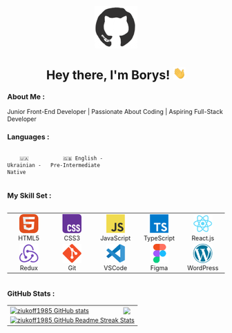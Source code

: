 <!-- ### <p align="left">Hi 👋 I'm Borys!</p>

---

I am a highly motivated junior front-end developer who is always learning and improving. Coding has become more than just a skill for me - I feel like I've finally found what I truly enjoy 💻🔥 I have experience working in a team and solving problems, and I'm always open to new knowledge. I want to grow as a developer and create modern web solutions. I am responsible, punctual, attentive to details, and can easily find common ground with colleagues while maintaining a positive attitude 🚀</div>

- 🔎 I am currently actively looking for a Junior Full-Stack Developer position

- 🌱 I am in the process of learning full-stack development at [GoIT Academy](https://goit.global/ua/)

<br/>

### 💻 My Skill Set:

---

<p align="center">
  <img src="https://img.shields.io/badge/html5-%23E34F26.svg?style=for-the-badge&logo=html5&logoColor=white">
  <img src="https://img.shields.io/badge/css3-%231572B6.svg?style=for-the-badge&logo=css3&logoColor=white">
  <img src="https://img.shields.io/badge/javascript-%23323330.svg?style=for-the-badge&logo=javascript&logoColor=%23F7DF1E">
  <img src="https://img.shields.io/badge/typescript-%23007ACC.svg?style=for-the-badge&logo=typescript&logoColor=white">
  <img src="https://img.shields.io/badge/react-%2320232a.svg?style=for-the-badge&logo=react&logoColor=%2361DAFB">
  <img src="https://img.shields.io/badge/redux-%23593d88.svg?style=for-the-badge&logo=redux&logoColor=white">
  <img src="https://img.shields.io/badge/vite-%23646CFF.svg?style=for-the-badge&logo=vite&logoColor=white">
  <img src="https://img.shields.io/badge/npm-%23CB3837.svg?style=for-the-badge&logo=npm&logoColor=white">
  <img src="https://img.shields.io/badge/git-%23F05033.svg?style=for-the-badge&logo=git&logoColor=white">
  <img src="https://img.shields.io/badge/github-%23121011.svg?style=for-the-badge&logo=github&logoColor=white">
  <img src="https://img.shields.io/badge/vercel-%23000000.svg?style=for-the-badge&logo=vercel&logoColor=white">
  <img src="https://img.shields.io/badge/prettier-%23F7B93E.svg?style=for-the-badge&logo=prettier&logoColor=black">
  <img src="https://img.shields.io/badge/figma-%23F24E1E.svg?style=for-the-badge&logo=figma&logoColor=white">
  <img src="https://img.shields.io/badge/WordPress-%2321759B.svg?style=for-the-badge&logo=WordPress&logoColor=white">
</p>

### 📞 Connect with me

---

<div align="center">
<a href="https://github.com/ziukoff1985" target="_blank">
<img src=https://img.shields.io/badge/github-%2324292e.svg?&style=for-the-badge&logo=github&logoColor=white alt=github style="margin-bottom: 5px;" />
</a>
<a href="https://www.linkedin.com/in/borys-ziukov/" target="_blank">
<img src=https://img.shields.io/badge/linkedin-%231E77B5.svg?&style=for-the-badge&logo=linkedin&logoColor=white alt=linkedin style="margin-bottom: 5px;" />
</a>
<a href="https://www.facebook.com/profile.php?id=100008901244669" target="_blank">
<img src=https://img.shields.io/badge/facebook-%232E87FB.svg?&style=for-the-badge&logo=facebook&logoColor=white alt=facebook style="margin-bottom: 5px;" />
</a>
<a href="https://www.instagram.com/ziukoff/" target="_blank">
<img src=https://img.shields.io/badge/instagram-%23000000.svg?&style=for-the-badge&logo=instagram&logoColor=white alt=instagram style="margin-bottom: 5px;" />
</a>
</div>

### 📈 Github Stats

---

<div align="center"><img src="https://github-readme-stats.vercel.app/api/top-langs/?username=ziukoff1985&hide_border=true&layout=compact" align="center" /></div> -->

<div id="header" align="center">

<img src="./assets/github.gif" width="100"/>

<h1>
Hey there, I'm Borys!
<img src="./assets/giphy.gif" width="30px" alt="GIF">
</h1>

</div>

### About Me :

Junior Front-End Developer | Passionate About Coding | Aspiring Full-Stack Developer

### Languages :

<div style="display: flex; align-items: flex-start; align: center">
<table  align="center">
  <tr>
    
        🇺🇦 Ukrainian - Native
        
  </tr>

  <tr>
    
        🇬🇧 English - Pre-Intermediate
        
  </tr>
</table>
</div>

### My Skill Set :

<div style="display: flex; align-items: flex-start; align: center">
<table align="center">
  <tr>
     <td align="center"  width="88">
         <img src="./images/01-html5.svg" alt="HTML5" width="44" height="44"/>
      <br>HTML5
    </td>
    <td align="center" width="88">
        <img src="./images/02-css3.svg" alt="CSS3" width="44" height="44"/>
      <br>CSS3
    </td>
<td align="center" width="88">
         <img src="./images/03-javascript.svg" alt="JS" width="44" height="44"/>
      <br>JavaScript
    </td>
    <td align="center" width="88">
        <img src="./images/04-typescript.svg" alt="TS" width="44" height="44"/>
      <br>TypeScript
    </td>
    <!-- <td align="center" width="88">
        <img src="./images/05-python.svg" alt="Python" width="44" height="44"/>
      <br>Python
    </td> -->
    <td align="center" width="88">
        <img src="./images/06-react.svg" alt="React" width="44" height="44"/>
      <br>React.js
    </td>
    <!-- <td align="center" width="88">
        <img src="./images/07-nextjs.svg" alt="Next.js" width="44" height="44"/>
      <br>Next.js
    </td> -->
    <!-- <td align="center" width="88">
      <img src="./images/08-nodejs.svg" alt="Node.js" width="44" height="44"/>
      <br>Node.js -->
    <!-- </td>
        <td align="center" width="88">
       <img src="./images/09-sql.svg" alt="SQL" width="44" height="44"/>
      <br>SQL
      </td> -->
  </tr>
    <!-- <td align="center" width="88">
        <img src="./images/10-sass.svg" alt="Sass" width="44" height="44"/>
      <br>Sass
    </td> -->
    <!-- <td align="center" width="88"> 
        <img src="./images/11-bem.svg" alt="Bem" width="44" height="44"/>
      <br>BEM
    </td> -->
    <!-- <td align="center"  width="88">
        <img src="./images/12-tailwind.svg" alt="Tailwind" width="44" height="44"/>
      <br>Tailwind
    </td> -->
    <td align="center" width="88">
        <img src="./images/13-redux.svg" alt="Redux" width="44" height="44"/>
      <br>Redux
    </td>
      <!-- <td align="center" width="88">
        <img src="./images/14-postman.svg" alt="Postman" width="44" height="44"/>
      <br>Postman
    </td> -->
      </td>
      <!-- <td align="center" width="88">
        <img src="./images/15-mongodb.svg" alt="MongoDB" width="44" height="44"/>
      <br>MongoDB
     </td> -->
     <td align="center" width="88">
        <img src="./images/16-git.svg" alt="Git" width="44" height="44"/>
      <br>Git
    </td>
  <td align="center" width="88">
        <img src="./images/17-vscode.svg" alt="Visual Studio Code" width="44" height="44"/>
      <br>VSCode
     </td>
  <td align="center" width="88">
        <img src="./images/18-figma.svg" alt="Figma" width="44" height="44"/>
      <br>Figma
     </td>
  <td align="center" width="88">
        <img src="./images/wordpress-icon.svg" alt="Figma" width="44" height="44"/>
      <br>WordPress
     </td>
</table>
</div>

### GitHub Stats :

<table align="center">
  <tr>
  <td>
  <a href="https://github.com/ziukoff1985/github-readme-stats"><img align="center" src="https://github-readme-stats.vercel.app/api?username=ziukoff1985&show_icons=true&include_all_commits=true&theme=buefy&hide_border=true" alt="ziukoff1985 GitHub stats" /></a>
  </td>
  <td>
  <a href="https://github.com/ziukoff1985/github-readme-stats"><img align="center" src="https://github-readme-stats.vercel.app/api/top-langs/?username=ziukoff1985&layout=compact&theme=buefy&hide_border=true" /></a>
  </td>
  </tr>
  <tr>
  <td colspan=2 align="center">
  <a href="https://git.io/streak-stats"> <img src="http://github-readme-streak-stats.herokuapp.com?user=ziukoff1985&hide_border=true&background=f6f8fa&currStreakLabel=000000&date_format=j%20M%5B%20Y%5D" alt="ziukoff1985 GitHub Readme Streak Stats" /> </a>
  </td>
  </tr>
</table>
